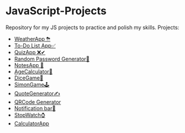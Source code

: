 # JavaScript-Projects
Repository for my JS projects to practice and polish my skills.
Projects:
* [WeatherApp ⛈](https://github.com/bleudo/JavaScript-Projects/tree/main/WeatherApp) 
* [To-Do List App✅](https://github.com/bleudo/JavaScript-Projects/tree/main/ToDoListApp)
* [QuizApp ❌✔](https://github.com/bleudo/JavaScript-Projects/tree/main/QuizApp)
* [Random Password Generator🔑](https://github.com/bleudo/JavaScript-Projects/tree/main/Random-Password-Generator)
* [NotesApp 📝](https://github.com/bleudo/JavaScript-Projects/tree/main/NotesApp)
* [AgeCalculator📅](https://github.com/bleudo/JavaScript-Projects/commit/c58c833dda4507dde90abd13afb8a11dd73a0c4e)
* [DiceGame🎲](https://github.com/bleudo/JavaScript-Projects/tree/main/DiceGame)
* [SimonGame🕹](https://github.com/bleudo/JavaScript-Projects/tree/main/SimonGame)
* [QuoteGenerator✍](https://github.com/bleudo/JavaScript-Projects/tree/main/QuoteGenerator)
* [QRCode Generator](https://github.com/bleudo/JavaScript-Projects/tree/main/QRCode%20Generator)
* [Notification bar🔔](https://github.com/bleudo/JavaScript-Projects/tree/main/Notification%20Bar)
* [StopWatch⌚](https://github.com/bleudo/JavaScript-Projects/tree/main/Stopwatch)
* [CalculatorApp](https://github.com/bleudo/JavaScript-Projects/tree/main/CalculatorApp)